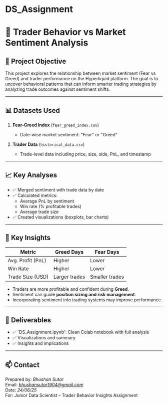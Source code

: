 # DS_Assignment

# 🧠 Trader Behavior vs Market Sentiment Analysis

## 📌 Project Objective

This project explores the relationship between market sentiment (Fear vs Greed) and trader performance on the Hyperliquid platform. The goal is to uncover behavioral patterns that can inform smarter trading strategies by analyzing trade outcomes against sentiment shifts.

---

## 📊 Datasets Used

1. **Fear-Greed Index** (`fear_greed_index.csv`)  
   - Date-wise market sentiment: "Fear" or "Greed"

2. **Trader Data** (`historical_data.csv`)  
   - Trade-level data including price, size, side, PnL, and timestamp

---

## 📈 Key Analyses

- ✅ Merged sentiment with trade data by date
- ✅ Calculated metrics:
  - Average PnL by sentiment
  - Win rate (% profitable trades)
  - Average trade size
- ✅ Created visualizations (boxplots, bar charts)

---

## 📌 Key Insights

| Metric                 | Greed Days        | Fear Days         |
|------------------------|-------------------|--------------------|
| Avg. Profit (PnL)      | Higher             | Lower              |
| Win Rate               | Higher             | Lower              |
| Trade Size (USD)       | Larger trades      | Smaller trades     |

- Traders are more profitable and confident during **Greed**.
- Sentiment can guide **position sizing and risk management**.
- Incorporating sentiment into trading systems may improve performance.

---

## 📁 Deliverables

- ✅ `DS_Assignment.ipynb': Clean Colab notebook with full analysis
- ✅ Visualizations and summary
- ✅ Insights and implications

---

## 📫 Contact

Prepared by: *Bhushan Sutar*  
Email: *bhushansutar1904@gmail.com*  
Date: *24/06/25*  
For: Junior Data Scientist – Trader Behavior Insights Assignment  
